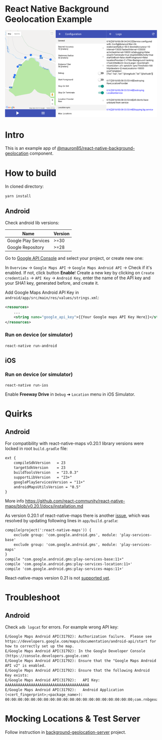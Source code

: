 # React Native Background Geolocation Example

![Screenshot](/screenshot.png)

# Intro

This is an example app of [@mauron85/react-native-background-geolocation](https://www.npmjs.com/package/@mauron85/react-native-background-geolocation) component.

# How to build

In cloned directory:

`yarn install`

## Android

Check android lib versions:

| Name                       | Version |
|----------------------------|---------|
| Google Play Services       | >=30    |
| Google Repository          | >=28    |

Go to [Google API Console](https://console.developers.google.com) and select your project, or create new one:

In `Overview` -> `Google Maps API` -> `Google Maps Android API` -> Check if it's enabled. If not, click button **Enable**!
Create a new key by clicking on `Create credentials` -> `API Key` -> `Android Key`, enter the name of the API key and your SHA1 key, generated before, and create it.

Add Google Maps Android API Key in `android/app/src/main/res/values/strings.xml`:

```xml
<resources>
    ...
    <string name="google_api_key">{{Your Google maps API Key Here}}</string>
</resources>
```

### Run on device (or simulator)

`react-native run-android`

## iOS

### Run on device (or simulator)

`react-native run-ios`

Enable **Freeway Drive** in `Debug` ➜ `Location` menu in iOS Simulator.

# Quirks

## Android

For compatibility with react-native-maps v0.20.1 library versions were locked in root `build.gradle` file:

```
ext {
    compileSdkVersion   = 23
    targetSdkVersion    = 23
    buildToolsVersion   = "23.0.3"
    supportLibVersion   = "23+"
    googlePlayServicesVersion = "11+"
    androidMapsUtilsVersion = "0.5"
}
```

More info https://github.com/react-community/react-native-maps/blob/v0.20.1/docs/installation.md

As version 0.20.1 of react-native-maps there is another [issue](https://github.com/react-community/react-native-maps/issues/1408),
which was resolved by updating following lines in `app/build.gradle`:

```
compile(project(':react-native-maps')) {
    exclude group: 'com.google.android.gms', module: 'play-services-base'
    exclude group: 'com.google.android.gms', module: 'play-services-maps'
}
compile "com.google.android.gms:play-services-base:11+"
compile 'com.google.android.gms:play-services-location:11+'
compile 'com.google.android.gms:play-services-maps:11+'
```

React-native-maps version 0.21 is not [supported yet](https://github.com/mauron85/react-native-background-geolocation/issues/176).

# Troubleshoot

## Android

Check `adb logcat` for errors. For example wrong API key:

```
E/Google Maps Android API(31792): Authorization failure.  Please see https://developers.google.com/maps/documentation/android-api/start for how to correctly set up the map.
E/Google Maps Android API(31792): In the Google Developer Console (https://console.developers.google.com)
E/Google Maps Android API(31792): Ensure that the "Google Maps Android API v2" is enabled.
E/Google Maps Android API(31792): Ensure that the following Android Key exists:
E/Google Maps Android API(31792): 	API Key: AAAAAAAAAAAAAAAAAAAAAAAAAAAAAAAAAAAAAAA                                             
E/Google Maps Android API(31792): 	Android Application (<cert_fingerprint>;<package_name>): 00:00:00:00:00:00:00:00:00:00:00:00:00:00:00:00:00:00:00:00;com.rnbgexample
```

# Mocking Locations & Test Server

Follow instruction in [background-geolocation-server](https://github.com/mauron85/background-geolocation-server) project.
